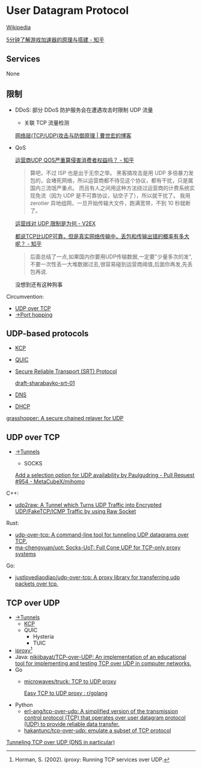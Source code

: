 # User Datagram Protocol
[Wikipedia](https://en.wikipedia.org/wiki/User_Datagram_Protocol)

[5分钟了解游戏加速器的原理与搭建 - 知乎](https://zhuanlan.zhihu.com/p/435932408)

## Services
None

## 限制
- DDoS: 部分 DDoS 防护服务会在遭遇攻击时限制 UDP 流量
  - 关联 TCP 流量检测

  [网络层(TCP/UDP)攻击与防御原理 | 曹世宏的博客](https://cshihong.github.io/2019/05/14/%E7%BD%91%E7%BB%9C%E5%B1%82-TCP-UDP-%E6%94%BB%E5%87%BB%E4%B8%8E%E9%98%B2%E5%BE%A1%E5%8E%9F%E7%90%86/)

- QoS

  [运营商UDP QOS严重算侵害消费者权益吗？ - 知乎](https://www.zhihu.com/question/520997268)
  > 算吧，不过 ISP 也是出于无奈之举。
  > 黑客搞攻击是用 UDP 多倍暴力发包的，会堵死网络，所以运营商都不待见这个协议，都有干扰，只是属国内三流氓严重点。
  > 而且有人之间用这种方法绕过运营商的计费系统实现免流（因为 UDP 是不可靠协议，钻空子了），所以就干扰了。
  > 我用 zerotier 异地组网，一旦开始传输大文件，跑满宽带，不到 10 秒就断了。

  [运营线对 UDP 限制是为何 - V2EX](https://www.v2ex.com/t/803960)

  [都说TCP比UDP可靠，但是真实网络传输中，丢包和传输出错的概率有多大呢？ - 知乎](https://www.zhihu.com/question/612954759)
  > 后面总结了一点,如果国内你要用UDP传输数据,一定要"少量多次的发",不要一次性丢一大堆数据过去,很容易碰到运营商阈值,后面你再发,先丢包再说.

  没想到还有这种狗事

Circumvention:
- [UDP over TCP](#udp-over-tcp)
- [→Port hopping](../Ports/Hopping.md)

## UDP-based protocols
- [KCP](../KCP.md)
- [QUIC](../QUIC/README.md)
- [Secure Reliable Transport (SRT) Protocol](https://github.com/Haivision/srt)

  [draft-sharabayko-srt-01](https://datatracker.ietf.org/doc/html/draft-sharabayko-srt-01)
- [DNS](../../Internet/DNS/README.md)
- [DHCP](../../Internet/DHCP/README.md)

[grasshopper: A secure chained relayer for UDP](https://github.com/xtaci/grasshopper)

## UDP over TCP
- [→Tunnels](../../Internet/Censorship/Tunnels.md)
  - SOCKS

  [Add a selection option for UDP availability by Paulgudring - Pull Request #954 - MetaCubeX/mihomo](https://github.com/MetaCubeX/mihomo/pull/954)

C++:
- [udp2raw: A Tunnel which Turns UDP Traffic into Encrypted UDP/FakeTCP/ICMP Traffic by using Raw Socket](https://github.com/wangyu-/udp2raw)

Rust:
- [udp-over-tcp: A command-line tool for tunneling UDP datagrams over TCP.](https://github.com/jonhoo/udp-over-tcp)
- [ma-chengyuan/uot: Socks-UoT: Full Cone UDP for TCP-only proxy systems](https://github.com/ma-chengyuan/uot)

Go:
- [justlovediaodiao/udp-over-tcp: A proxy library for transferring udp packets over tcp.](https://github.com/justlovediaodiao/udp-over-tcp)

## TCP over UDP
- [→Tunnels](../../Internet/Censorship/Tunnels.md)
  - [KCP](../KCP.md)
  - QUIC
    - Hysteria
    - TUIC
- [iproxy](https://web.archive.org/web/20090105192448/http://verge.net.au/linux/iproxy/)[^hormanIproxyRunningTCP2002]
- Java: [nikiibayat/TCP-over-UDP: An implementation of an educational tool for implementing and testing TCP over UDP in computer networks.](https://github.com/nikiibayat/TCP-over-UDP)
- Go
  - [microwaves/truck: TCP to UDP proxy](https://github.com/microwaves/truck)

    [Easy TCP to UDP proxy : r/golang](https://www.reddit.com/r/golang/comments/76zglg/easy_tcp_to_udp_proxy/)
- Python
  - [erl-ang/tcp-over-udp: A simplified version of the transmission control protocol (TCP) that operates over user datagram protocol (UDP) to provide reliable data transfer.](https://github.com/erl-ang/tcp-over-udp)
  - [hakantunc/tcp-over-udp: emulate a subset of TCP protocol](https://github.com/hakantunc/tcp-over-udp)

[Tunneling TCP over UDP (DNS in particular)](https://yury.zaytsev.net/press/2010/12/04/tcp-udp-dns-tunneling.html)


[^hormanIproxyRunningTCP2002]: Horman, S. (2002). iproxy: Running TCP services over UDP.
